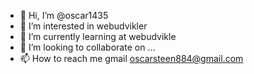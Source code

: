 - 👋 Hi, I’m @oscar1435
- 👀 I’m interested in webudvikler
- 🌱 I’m currently learning  at webudvikle
- 💞️ I’m looking to collaborate on ...
- 📫 How to reach me  gmail  oscarsteen884@gmail.com

<!---
oscar1435/oscar1435 is a ✨ special ✨ repository because its `README.md` (this file) appears on your GitHub profile.
You can click the Preview link to take a look at your changes.
--->
